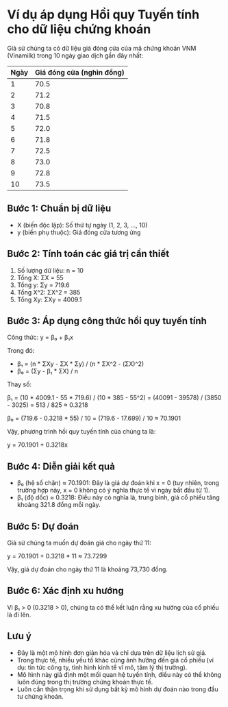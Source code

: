 # Ví dụ áp dụng Hồi quy Tuyến tính cho dữ liệu chứng khoán

Giả sử chúng ta có dữ liệu giá đóng cửa của mã chứng khoán VNM (Vinamilk) trong 10 ngày giao dịch gần đây nhất:

| Ngày | Giá đóng cửa (nghìn đồng) |
|------|---------------------------|
| 1    | 70.5                      |
| 2    | 71.2                      |
| 3    | 70.8                      |
| 4    | 71.5                      |
| 5    | 72.0                      |
| 6    | 71.8                      |
| 7    | 72.5                      |
| 8    | 73.0                      |
| 9    | 72.8                      |
| 10   | 73.5                      |

## Bước 1: Chuẩn bị dữ liệu

- X (biến độc lập): Số thứ tự ngày (1, 2, 3, ..., 10)
- y (biến phụ thuộc): Giá đóng cửa tương ứng

## Bước 2: Tính toán các giá trị cần thiết

1. Số lượng dữ liệu: n = 10
2. Tổng X: ΣX = 55
3. Tổng y: Σy = 719.6
4. Tổng X^2: ΣX^2 = 385
5. Tổng Xy: ΣXy = 4009.1

## Bước 3: Áp dụng công thức hồi quy tuyến tính

Công thức: y = β₀ + β₁x

Trong đó:
- β₁ = (n * ΣXy - ΣX * Σy) / (n * ΣX^2 - (ΣX)^2)
- β₀ = (Σy - β₁ * ΣX) / n

Thay số:

β₁ = (10 * 4009.1 - 55 * 719.6) / (10 * 385 - 55^2)
   = (40091 - 39578) / (3850 - 3025)
   = 513 / 825
   ≈ 0.3218

β₀ = (719.6 - 0.3218 * 55) / 10
   = (719.6 - 17.699) / 10
   ≈ 70.1901

Vậy, phương trình hồi quy tuyến tính của chúng ta là:

y = 70.1901 + 0.3218x

## Bước 4: Diễn giải kết quả

- β₀ (hệ số chặn) ≈ 70.1901: Đây là giá dự đoán khi x = 0 (tuy nhiên, trong trường hợp này, x = 0 không có ý nghĩa thực tế vì ngày bắt đầu từ 1).
- β₁ (độ dốc) ≈ 0.3218: Điều này có nghĩa là, trung bình, giá cổ phiếu tăng khoảng 321.8 đồng mỗi ngày.

## Bước 5: Dự đoán

Giả sử chúng ta muốn dự đoán giá cho ngày thứ 11:

y = 70.1901 + 0.3218 * 11 ≈ 73.7299

Vậy, giá dự đoán cho ngày thứ 11 là khoảng 73,730 đồng.

## Bước 6: Xác định xu hướng

Vì β₁ > 0 (0.3218 > 0), chúng ta có thể kết luận rằng xu hướng của cổ phiếu là đi lên.

## Lưu ý

- Đây là một mô hình đơn giản hóa và chỉ dựa trên dữ liệu lịch sử giá.
- Trong thực tế, nhiều yếu tố khác cũng ảnh hưởng đến giá cổ phiếu (ví dụ: tin tức công ty, tình hình kinh tế vĩ mô, tâm lý thị trường).
- Mô hình này giả định một mối quan hệ tuyến tính, điều này có thể không luôn đúng trong thị trường chứng khoán thực tế.
- Luôn cần thận trọng khi sử dụng bất kỳ mô hình dự đoán nào trong đầu tư chứng khoán.
